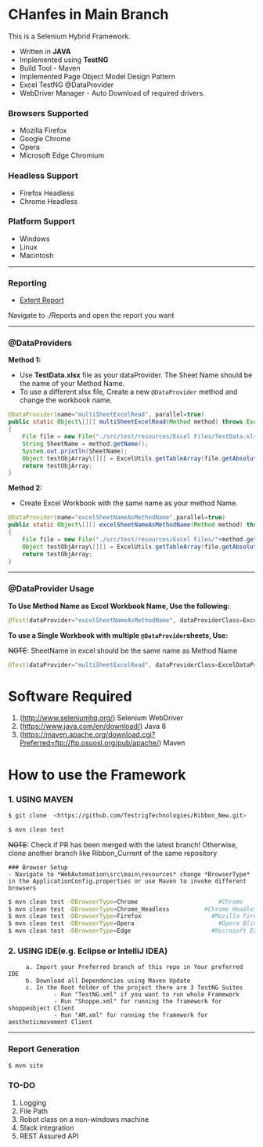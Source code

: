 
# CHanfes in Main Branch
This is a Selenium Hybrid Framework.
- Written in **JAVA**
- Implemented using **TestNG**
- Build Tool - Maven
- Implemented Page Object Model Design Pattern
- Excel TestNG @DataProvider
- WebDriver Manager - Auto Download of required drivers.

### Browsers Supported
- Mozilla Firefox
- Google Chrome
- Opera
- Microsoft Edge Chromium

### Headless Support
- Firefox Headless
- Chrome Headless

### Platform Support
- Windows
- Linux
- Macintosh

---
### Reporting
- [Extent Report](https://www.extentreports.com/docs/versions/4/java/index.html)

Navigate to ./Reports and open the report you want

---

### @DataProviders

**__Method 1:__**
- Use **TestData.xlsx** file as your dataProvider. The Sheet Name should be the name of your Method Name.
- To use a different xlsx file, Create a new `@DataProvider` method and change the workbook name.
```java
@DataProvider(name="multiSheetExcelRead", parallel=true)
public static Object\[][] multiSheetExcelRead(Method method) throws Exception
{
	File file = new File("./src/test/resources/Excel Files/TestData.xlsx");
	String SheetName = method.getName();
	System.out.println(SheetName);
	Object testObjArray\[][] = ExcelUtils.getTableArray(file.getAbsolutePath(), SheetName);
	return testObjArray;
}
```

**__Method 2:__**
- Create Excel Workbook with the same name as your method Name.
```java
@DataProvider(name="excelSheetNameAsMethodName",parallel=true)
public static Object\[][] excelSheetNameAsMethodName(Method method) throws Exception
{
	File file = new File("./src/test/resources/Excel Files/"+method.getName()+".xlsx");
	Object testObjArray\[][] = ExcelUtils.getTableArray(file.getAbsolutePath());
	return testObjArray;
}
 ```
 ---

### @DataProvider Usage

__To Use Method Name as Excel Workbook Name, Use the following:__
```java
@Test(dataProvider="excelSheetNameAsMethodName", dataProviderClass=ExcelDataProvider.class)
```

__To use a Single Workbook with multiple `@DataProvider`sheets, Use:__

~~NOTE~~: SheetName in excel should be the same name as Method Name
```java
@Test(dataProvider="multiSheetExcelRead", dataProviderClass=ExcelDataProvider.class)
```

# Software Required

1. (http://www.seleniumhq.org/) Selenium WebDriver
2. (https://www.java.com/en/download/) Java 8
3. (https://maven.apache.org/download.cgi?Preferred=ftp://ftp.osuosl.org/pub/apache/) Maven


# How to use the Framework

### 1. USING MAVEN
```sh
$ git clone  <https://github.com/TestrigTechnologies/Ribbon_New.git>
```
```sh
$ mvn clean test
```
~~NOTE~~: Check if PR has been merged with the latest branch! Otherwise, clone another branch like Ribbon_Current of the same repository
```
### Browser Setup
- Navigate to *WebAutomation\src\main\resources* change *BrowserType* in the ApplicationConfig.properties or use Maven to invoke different browsers
```
```sh
$ mvn clean test -DBrowserType=Chrome			            #Chrome
$ mvn clean test -DBrowserType=Chrome_Headless		    #Chrome Headless
$ mvn clean test -DBrowserType=Firefox			          #Mozilla Firefox
$ mvn clean test -DBrowserType=Opera			            #Opera Blink
$ mvn clean test -DBrowserType=Edge			              #Microsoft Edge
```

### 2. USING IDE(e.g. Eclipse or IntelliJ IDEA)
		 a. Import your Preferred branch of this repo in Your preferred IDE
		 b. Download all Dependencies using Maven Update
		 c. In the Root folder of the project there are 3 TestNG Suites
				 - Run "TestNG.xml" if you want to run whole Framework
				 - Run "Shoppe.xml" for running the framework for shoppeobject Client
				 - Run "AM.xml" for running the framework for aestheticmovement Client

---
### Report Generation
```sh
$ mvn site
```

### TO-DO
1. Logging
2. File Path
3. Robot class on a non-windows machine
4. Slack integration
5. REST Assured API
